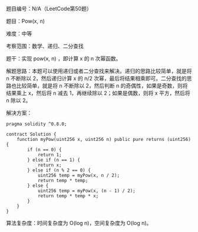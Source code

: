 题目编号：N/A（LeetCode第50题）

题目：Pow(x, n)

难度：中等

考察范围：数学、递归、二分查找

题干：实现 pow(x, n) ，即计算 x 的 n 次幂函数。

解题思路：本题可以使用递归或者二分查找来解决。递归的思路比较简单，就是将 n 不断除以 2，然后递归计算 x 的 n/2 次幂，最后将结果相乘即可。二分查找的思路也比较简单，就是将 n 不断除以 2，然后判断 n 的奇偶性，如果是奇数，则将结果乘上 x，然后将 n 减去 1，再继续除以 2；如果是偶数，则将 x 平方，然后将 n 除以 2。

解决方案：

```solidity
pragma solidity ^0.8.0;

contract Solution {
    function myPow(uint256 x, uint256 n) public pure returns (uint256) {
        if (n == 0) {
            return 1;
        } else if (n == 1) {
            return x;
        } else if (n % 2 == 0) {
            uint256 temp = myPow(x, n / 2);
            return temp * temp;
        } else {
            uint256 temp = myPow(x, (n - 1) / 2);
            return temp * temp * x;
        }
    }
}
```

算法复杂度：时间复杂度为 O(log n)，空间复杂度为 O(log n)。